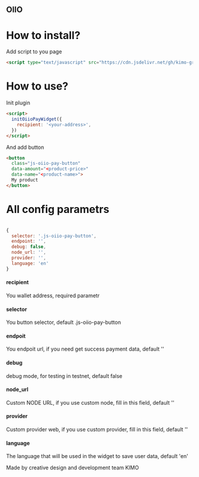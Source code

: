 ## OIIO

# How to install?

Add script to you page
```html
<script type="text/javascript" src="https://cdn.jsdelivr.net/gh/kimo-group/oiio/oiio.js"></script>
```

# How to use?

Init plugin
```html
<script>
  initOiioPayWidget({
    recipient: '<your-address>',
  })
</script>
```

And add button

```html
<button
  class="js-oiio-pay-button"
  data-amount="<product-price>"
  data-name="<product-name>">
  My product
</button>
```

# All config parametrs

```js

{
  selector: '.js-oiio-pay-button',
  endpoint: '',
  debug: false,
  node_url: '',
  provider: '',
  language: 'en'
}

```

#### recipient
You wallet address, required parametr

#### selector
You button selector, default .js-oiio-pay-button

#### endpoit
You endpoit url, if you need get success payment data, default ''

#### debug
debug mode, for testing in testnet, default false

#### node_url
Custom NODE URL, if you use custom node, fill in this field, default ''

#### provider
Custom provider web, if you use custom provider, fill in this field, default ''

#### language
The language that will be used in the widget to save user data, default 'en'

Made by creative design and development team KIMO
